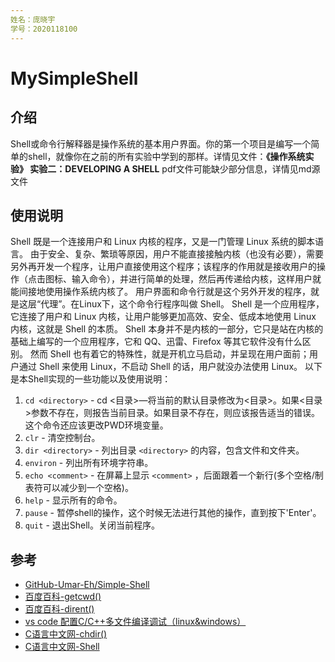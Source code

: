 ```yaml
---
姓名：庞晓宇
学号：2020118100
---
```

# MySimpleShell


## 介绍
Shell或命令行解释器是操作系统的基本用户界面。你的第一个项目是编写一个简单的shell，就像你在之前的所有实验中学到的那样。详情见文件：**《操作系统实验》 实验二：DEVELOPING A SHELL**
pdf文件可能缺少部分信息，详情见md源文件


## 使用说明
Shell 既是一个连接用户和 Linux 内核的程序，又是一门管理 Linux 系统的脚本语言。
由于安全、复杂、繁琐等原因，用户不能直接接触内核（也没有必要），需要另外再开发一个程序，让用户直接使用这个程序；该程序的作用就是接收用户的操作（点击图标、输入命令），并进行简单的处理，然后再传递给内核，这样用户就能间接地使用操作系统内核了。
用户界面和命令行就是这个另外开发的程序，就是这层“代理”。在Linux下，这个命令行程序叫做 Shell。
Shell 是一个应用程序，它连接了用户和 Linux 内核，让用户能够更加高效、安全、低成本地使用 Linux 内核，这就是 Shell 的本质。
Shell 本身并不是内核的一部分，它只是站在内核的基础上编写的一个应用程序，它和 QQ、迅雷、Firefox 等其它软件没有什么区别。
然而 Shell 也有着它的特殊性，就是开机立马启动，并呈现在用户面前；用户通过 Shell 来使用 Linux，不启动 Shell 的话，用户就没办法使用 Linux。
以下是本Shell实现的一些功能以及使用说明：
1. `cd <directory>` - cd <目录>—将当前的默认目录修改为<目录>。如果<目录>参数不存在，则报告当前目录。如果目录不存在，则应该报告适当的错误。这个命令还应该更改PWD环境变量。
2. `clr` - 清空控制台。
3. `dir <directory>` - 列出目录 `<directory>` 的内容，包含文件和文件夹。
4. `environ` - 列出所有环境字符串。
5. `echo <comment>` - 在屏幕上显示 `<comment>` ，后面跟着一个新行(多个空格/制表符可以减少到一个空格)。
6. `help` - 显示所有的命令。
7. `pause` - 暂停shell的操作，这个时候无法进行其他的操作，直到按下'Enter'。
8. `quit` - 退出Shell。关闭当前程序。


## 参考
- [GitHub-Umar-Eh/Simple-Shell](https://github.com/Umar-Eh/Simple-Shell)
- [百度百科-getcwd()](https://baike.baidu.com/item/getcwd/4746955?fr=aladdin)
- [百度百科-dirent()](https://baike.baidu.com/item/dirent/2857085?fr=aladdin)
- [vs code 配置C/C++多文件编译调试（linux&windows）](https://blog.csdn.net/hzf978742221/article/details/116101789)
- [C语言中文网-chdir()](http://c.biancheng.net/cpp/html/305.html)
- [C语言中文网-Shell](http://c.biancheng.net/shell/)


<!-- By XFTXYZ -->

